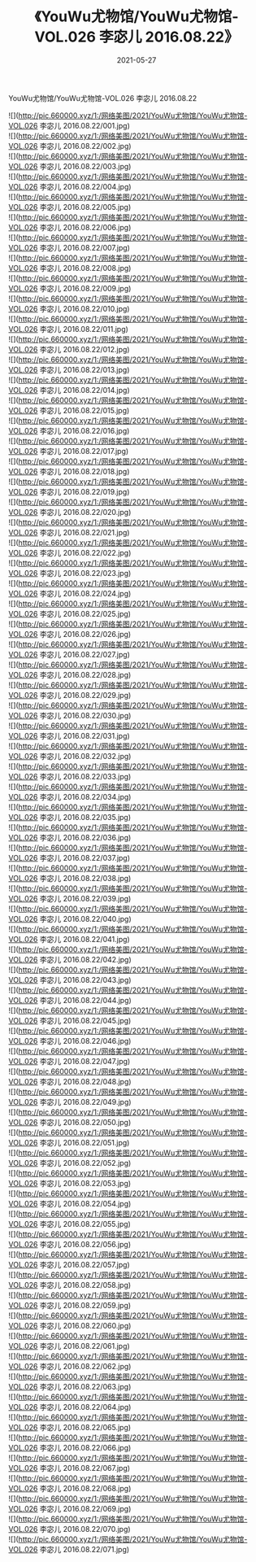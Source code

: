 ﻿---
layout: post
title:  《YouWu尤物馆/YouWu尤物馆-VOL.026 李宓儿 2016.08.22》
date:   2021-05-27
img: http://pic.660000.xyz/1:/网络美图/2021/YouWu尤物馆/YouWu尤物馆-VOL.026 李宓儿 2016.08.22/000.jpg
categories: [美女, 清纯, 唯美]
---

YouWu尤物馆/YouWu尤物馆-VOL.026 李宓儿 2016.08.22

 ![](http://pic.660000.xyz/1:/网络美图/2021/YouWu尤物馆/YouWu尤物馆-VOL.026 李宓儿 2016.08.22/001.jpg) <br>![](http://pic.660000.xyz/1:/网络美图/2021/YouWu尤物馆/YouWu尤物馆-VOL.026 李宓儿 2016.08.22/002.jpg) <br>![](http://pic.660000.xyz/1:/网络美图/2021/YouWu尤物馆/YouWu尤物馆-VOL.026 李宓儿 2016.08.22/003.jpg) <br>![](http://pic.660000.xyz/1:/网络美图/2021/YouWu尤物馆/YouWu尤物馆-VOL.026 李宓儿 2016.08.22/004.jpg) <br>![](http://pic.660000.xyz/1:/网络美图/2021/YouWu尤物馆/YouWu尤物馆-VOL.026 李宓儿 2016.08.22/005.jpg) <br>![](http://pic.660000.xyz/1:/网络美图/2021/YouWu尤物馆/YouWu尤物馆-VOL.026 李宓儿 2016.08.22/006.jpg) <br>![](http://pic.660000.xyz/1:/网络美图/2021/YouWu尤物馆/YouWu尤物馆-VOL.026 李宓儿 2016.08.22/007.jpg) <br>![](http://pic.660000.xyz/1:/网络美图/2021/YouWu尤物馆/YouWu尤物馆-VOL.026 李宓儿 2016.08.22/008.jpg) <br>![](http://pic.660000.xyz/1:/网络美图/2021/YouWu尤物馆/YouWu尤物馆-VOL.026 李宓儿 2016.08.22/009.jpg) <br>![](http://pic.660000.xyz/1:/网络美图/2021/YouWu尤物馆/YouWu尤物馆-VOL.026 李宓儿 2016.08.22/010.jpg) <br>![](http://pic.660000.xyz/1:/网络美图/2021/YouWu尤物馆/YouWu尤物馆-VOL.026 李宓儿 2016.08.22/011.jpg) <br>![](http://pic.660000.xyz/1:/网络美图/2021/YouWu尤物馆/YouWu尤物馆-VOL.026 李宓儿 2016.08.22/012.jpg) <br>![](http://pic.660000.xyz/1:/网络美图/2021/YouWu尤物馆/YouWu尤物馆-VOL.026 李宓儿 2016.08.22/013.jpg) <br>![](http://pic.660000.xyz/1:/网络美图/2021/YouWu尤物馆/YouWu尤物馆-VOL.026 李宓儿 2016.08.22/014.jpg) <br>![](http://pic.660000.xyz/1:/网络美图/2021/YouWu尤物馆/YouWu尤物馆-VOL.026 李宓儿 2016.08.22/015.jpg) <br>![](http://pic.660000.xyz/1:/网络美图/2021/YouWu尤物馆/YouWu尤物馆-VOL.026 李宓儿 2016.08.22/016.jpg) <br>![](http://pic.660000.xyz/1:/网络美图/2021/YouWu尤物馆/YouWu尤物馆-VOL.026 李宓儿 2016.08.22/017.jpg) <br>![](http://pic.660000.xyz/1:/网络美图/2021/YouWu尤物馆/YouWu尤物馆-VOL.026 李宓儿 2016.08.22/018.jpg) <br>![](http://pic.660000.xyz/1:/网络美图/2021/YouWu尤物馆/YouWu尤物馆-VOL.026 李宓儿 2016.08.22/019.jpg) <br>![](http://pic.660000.xyz/1:/网络美图/2021/YouWu尤物馆/YouWu尤物馆-VOL.026 李宓儿 2016.08.22/020.jpg) <br>![](http://pic.660000.xyz/1:/网络美图/2021/YouWu尤物馆/YouWu尤物馆-VOL.026 李宓儿 2016.08.22/021.jpg) <br>![](http://pic.660000.xyz/1:/网络美图/2021/YouWu尤物馆/YouWu尤物馆-VOL.026 李宓儿 2016.08.22/022.jpg) <br>![](http://pic.660000.xyz/1:/网络美图/2021/YouWu尤物馆/YouWu尤物馆-VOL.026 李宓儿 2016.08.22/023.jpg) <br>![](http://pic.660000.xyz/1:/网络美图/2021/YouWu尤物馆/YouWu尤物馆-VOL.026 李宓儿 2016.08.22/024.jpg) <br>![](http://pic.660000.xyz/1:/网络美图/2021/YouWu尤物馆/YouWu尤物馆-VOL.026 李宓儿 2016.08.22/025.jpg) <br>![](http://pic.660000.xyz/1:/网络美图/2021/YouWu尤物馆/YouWu尤物馆-VOL.026 李宓儿 2016.08.22/026.jpg) <br>![](http://pic.660000.xyz/1:/网络美图/2021/YouWu尤物馆/YouWu尤物馆-VOL.026 李宓儿 2016.08.22/027.jpg) <br>![](http://pic.660000.xyz/1:/网络美图/2021/YouWu尤物馆/YouWu尤物馆-VOL.026 李宓儿 2016.08.22/028.jpg) <br>![](http://pic.660000.xyz/1:/网络美图/2021/YouWu尤物馆/YouWu尤物馆-VOL.026 李宓儿 2016.08.22/029.jpg) <br>![](http://pic.660000.xyz/1:/网络美图/2021/YouWu尤物馆/YouWu尤物馆-VOL.026 李宓儿 2016.08.22/030.jpg) <br>![](http://pic.660000.xyz/1:/网络美图/2021/YouWu尤物馆/YouWu尤物馆-VOL.026 李宓儿 2016.08.22/031.jpg) <br>![](http://pic.660000.xyz/1:/网络美图/2021/YouWu尤物馆/YouWu尤物馆-VOL.026 李宓儿 2016.08.22/032.jpg) <br>![](http://pic.660000.xyz/1:/网络美图/2021/YouWu尤物馆/YouWu尤物馆-VOL.026 李宓儿 2016.08.22/033.jpg) <br>![](http://pic.660000.xyz/1:/网络美图/2021/YouWu尤物馆/YouWu尤物馆-VOL.026 李宓儿 2016.08.22/034.jpg) <br>![](http://pic.660000.xyz/1:/网络美图/2021/YouWu尤物馆/YouWu尤物馆-VOL.026 李宓儿 2016.08.22/035.jpg) <br>![](http://pic.660000.xyz/1:/网络美图/2021/YouWu尤物馆/YouWu尤物馆-VOL.026 李宓儿 2016.08.22/036.jpg) <br>![](http://pic.660000.xyz/1:/网络美图/2021/YouWu尤物馆/YouWu尤物馆-VOL.026 李宓儿 2016.08.22/037.jpg) <br>![](http://pic.660000.xyz/1:/网络美图/2021/YouWu尤物馆/YouWu尤物馆-VOL.026 李宓儿 2016.08.22/038.jpg) <br>![](http://pic.660000.xyz/1:/网络美图/2021/YouWu尤物馆/YouWu尤物馆-VOL.026 李宓儿 2016.08.22/039.jpg) <br>![](http://pic.660000.xyz/1:/网络美图/2021/YouWu尤物馆/YouWu尤物馆-VOL.026 李宓儿 2016.08.22/040.jpg) <br>![](http://pic.660000.xyz/1:/网络美图/2021/YouWu尤物馆/YouWu尤物馆-VOL.026 李宓儿 2016.08.22/041.jpg) <br>![](http://pic.660000.xyz/1:/网络美图/2021/YouWu尤物馆/YouWu尤物馆-VOL.026 李宓儿 2016.08.22/042.jpg) <br>![](http://pic.660000.xyz/1:/网络美图/2021/YouWu尤物馆/YouWu尤物馆-VOL.026 李宓儿 2016.08.22/043.jpg) <br>![](http://pic.660000.xyz/1:/网络美图/2021/YouWu尤物馆/YouWu尤物馆-VOL.026 李宓儿 2016.08.22/044.jpg) <br>![](http://pic.660000.xyz/1:/网络美图/2021/YouWu尤物馆/YouWu尤物馆-VOL.026 李宓儿 2016.08.22/045.jpg) <br>![](http://pic.660000.xyz/1:/网络美图/2021/YouWu尤物馆/YouWu尤物馆-VOL.026 李宓儿 2016.08.22/046.jpg) <br>![](http://pic.660000.xyz/1:/网络美图/2021/YouWu尤物馆/YouWu尤物馆-VOL.026 李宓儿 2016.08.22/047.jpg) <br>![](http://pic.660000.xyz/1:/网络美图/2021/YouWu尤物馆/YouWu尤物馆-VOL.026 李宓儿 2016.08.22/048.jpg) <br>![](http://pic.660000.xyz/1:/网络美图/2021/YouWu尤物馆/YouWu尤物馆-VOL.026 李宓儿 2016.08.22/049.jpg) <br>![](http://pic.660000.xyz/1:/网络美图/2021/YouWu尤物馆/YouWu尤物馆-VOL.026 李宓儿 2016.08.22/050.jpg) <br>![](http://pic.660000.xyz/1:/网络美图/2021/YouWu尤物馆/YouWu尤物馆-VOL.026 李宓儿 2016.08.22/051.jpg) <br>![](http://pic.660000.xyz/1:/网络美图/2021/YouWu尤物馆/YouWu尤物馆-VOL.026 李宓儿 2016.08.22/052.jpg) <br>![](http://pic.660000.xyz/1:/网络美图/2021/YouWu尤物馆/YouWu尤物馆-VOL.026 李宓儿 2016.08.22/053.jpg) <br>![](http://pic.660000.xyz/1:/网络美图/2021/YouWu尤物馆/YouWu尤物馆-VOL.026 李宓儿 2016.08.22/054.jpg) <br>![](http://pic.660000.xyz/1:/网络美图/2021/YouWu尤物馆/YouWu尤物馆-VOL.026 李宓儿 2016.08.22/055.jpg) <br>![](http://pic.660000.xyz/1:/网络美图/2021/YouWu尤物馆/YouWu尤物馆-VOL.026 李宓儿 2016.08.22/056.jpg) <br>![](http://pic.660000.xyz/1:/网络美图/2021/YouWu尤物馆/YouWu尤物馆-VOL.026 李宓儿 2016.08.22/057.jpg) <br>![](http://pic.660000.xyz/1:/网络美图/2021/YouWu尤物馆/YouWu尤物馆-VOL.026 李宓儿 2016.08.22/058.jpg) <br>![](http://pic.660000.xyz/1:/网络美图/2021/YouWu尤物馆/YouWu尤物馆-VOL.026 李宓儿 2016.08.22/059.jpg) <br>![](http://pic.660000.xyz/1:/网络美图/2021/YouWu尤物馆/YouWu尤物馆-VOL.026 李宓儿 2016.08.22/060.jpg) <br>![](http://pic.660000.xyz/1:/网络美图/2021/YouWu尤物馆/YouWu尤物馆-VOL.026 李宓儿 2016.08.22/061.jpg) <br>![](http://pic.660000.xyz/1:/网络美图/2021/YouWu尤物馆/YouWu尤物馆-VOL.026 李宓儿 2016.08.22/062.jpg) <br>![](http://pic.660000.xyz/1:/网络美图/2021/YouWu尤物馆/YouWu尤物馆-VOL.026 李宓儿 2016.08.22/063.jpg) <br>![](http://pic.660000.xyz/1:/网络美图/2021/YouWu尤物馆/YouWu尤物馆-VOL.026 李宓儿 2016.08.22/064.jpg) <br>![](http://pic.660000.xyz/1:/网络美图/2021/YouWu尤物馆/YouWu尤物馆-VOL.026 李宓儿 2016.08.22/065.jpg) <br>![](http://pic.660000.xyz/1:/网络美图/2021/YouWu尤物馆/YouWu尤物馆-VOL.026 李宓儿 2016.08.22/066.jpg) <br>![](http://pic.660000.xyz/1:/网络美图/2021/YouWu尤物馆/YouWu尤物馆-VOL.026 李宓儿 2016.08.22/067.jpg) <br>![](http://pic.660000.xyz/1:/网络美图/2021/YouWu尤物馆/YouWu尤物馆-VOL.026 李宓儿 2016.08.22/068.jpg) <br>![](http://pic.660000.xyz/1:/网络美图/2021/YouWu尤物馆/YouWu尤物馆-VOL.026 李宓儿 2016.08.22/069.jpg) <br>![](http://pic.660000.xyz/1:/网络美图/2021/YouWu尤物馆/YouWu尤物馆-VOL.026 李宓儿 2016.08.22/070.jpg) <br>![](http://pic.660000.xyz/1:/网络美图/2021/YouWu尤物馆/YouWu尤物馆-VOL.026 李宓儿 2016.08.22/071.jpg) <br>
